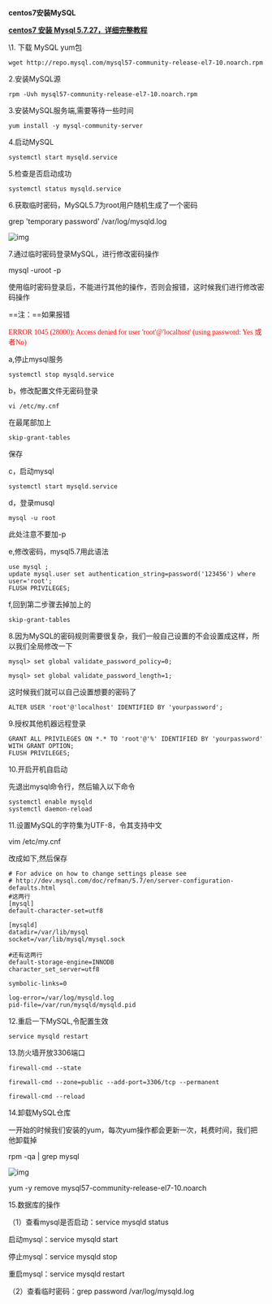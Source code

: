 **centos7安装MySQL**

[**centos7 安装 Mysql 5.7.27，详细完整教程**](https://www.cnblogs.com/jinghuyue/p/11565564.html)

\1. 下载 MySQL yum包

```shell
wget http://repo.mysql.com/mysql57-community-release-el7-10.noarch.rpm 
```

2.安装MySQL源

```shell
rpm -Uvh mysql57-community-release-el7-10.noarch.rpm
```

 

3.安装MySQL服务端,需要等待一些时间

```shell
yum install -y mysql-community-server
```

 

4.启动MySQL

```shell
systemctl start mysqld.service
```

 

5.检查是否启动成功

```shell
systemctl status mysqld.service
```

 

6.获取临时密码，MySQL5.7为root用户随机生成了一个密码

grep 'temporary password' /var/log/mysqld.log 

![img](D:\work\notbook\xinsixiangyi7@163.com\0b66188d14a54d40a3d9bb0b384c7b0f\ru5erkjggg==.png)

 

 

7.通过临时密码登录MySQL，进行修改密码操作

mysql -uroot -p

使用临时密码登录后，不能进行其他的操作，否则会报错，这时候我们进行修改密码操作

 ==注：==如果报错

<span style='color:red;background:背景颜色;font-size:文字大小;font-family:字体;'>ERROR 1045 (28000): Access denied for user 'root'@'localhost' (using password: Yes 或者No)</span>

a,停止mysql服务

```
systemctl stop mysqld.service
```

b，修改配置文件无密码登录

```
vi /etc/my.cnf
```

在最尾部加上

```
skip-grant-tables
```

保存

c，启动mysql

```
systemctl start mysqld.service
```

d，登录musql

```
mysql -u root
```

此处注意不要加-p

e,修改密码，mysql5.7用此语法

```mysql
use mysql ;
update mysql.user set authentication_string=password('123456') where user='root';
FLUSH PRIVILEGES;
```

f,回到第二步骤去掉加上的

```
skip-grant-tables
```

8.因为MySQL的密码规则需要很复杂，我们一般自己设置的不会设置成这样，所以我们全局修改一下

```mysql
mysql> set global validate_password_policy=0;

mysql> set global validate_password_length=1;
```

这时候我们就可以自己设置想要的密码了

 

```mysql
ALTER USER 'root'@'localhost' IDENTIFIED BY 'yourpassword';
```

 

9.授权其他机器远程登录

```mysql
GRANT ALL PRIVILEGES ON *.* TO 'root'@'%' IDENTIFIED BY 'yourpassword' WITH GRANT OPTION;  
FLUSH PRIVILEGES;
```

 

10.开启开机自启动

先退出mysql命令行，然后输入以下命令

```shell
systemctl enable mysqld
systemctl daemon-reload
```

 

11.设置MySQL的字符集为UTF-8，令其支持中文

vim /etc/my.cnf

改成如下,然后保存

 

```shell
# For advice on how to change settings please see
# http://dev.mysql.com/doc/refman/5.7/en/server-configuration-defaults.html
#这两行 
[mysql]
default-character-set=utf8
 
[mysqld]
datadir=/var/lib/mysql
socket=/var/lib/mysql/mysql.sock

#还有这两行
default-storage-engine=INNODB
character_set_server=utf8
 
symbolic-links=0
 
log-error=/var/log/mysqld.log
pid-file=/var/run/mysqld/mysqld.pid
```

12.重启一下MySQL,令配置生效

```shell
service mysqld restart
```

 

13.防火墙开放3306端口

```shell
firewall-cmd --state 

firewall-cmd --zone=public --add-port=3306/tcp --permanent 

firewall-cmd --reload
```

 

14.卸载MySQL仓库

一开始的时候我们安装的yum，每次yum操作都会更新一次，耗费时间，我们把他卸载掉

rpm -qa | grep mysql

![img](D:\work\notbook\xinsixiangyi7@163.com\601771e8ab324754b75894d1e76db203\suvork5cyii=.png)

 

yum -y remove mysql57-community-release-el7-10.noarch

 

15.数据库的操作

 

（1）查看mysql是否启动：service mysqld status

启动mysql：service mysqld start

停止mysql：service mysqld stop

重启mysql：service mysqld restart

（2）查看临时密码：grep password /var/log/mysqld.log